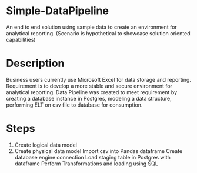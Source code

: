 # Simple-DataPipeline
An end to end solution using sample data to create an environment for analytical reporting. (Scenario is hypothetical to showcase solution oriented capabilities)
# Description 
Business users currently use Microsoft Excel for data storage and reporting. Requirement is to develop a more stable and secure environment for analytical reporting. 
Data Pipeline was created to meet requirement by creating a database instance in Postgres, modeling a data structure, performing ELT on csv file to database for consumption. 
# Steps 
1. Create logical data model
2. Create physical data model
Import csv into Pandas dataframe
Create database engine connection
Load staging table in Postgres with dataframe
Perform Transformations and loading using SQL
